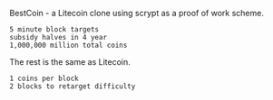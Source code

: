 BestCoin - a Litecoin clone using scrypt as a proof of work scheme.

    5 minute block targets
    subsidy halves in 4 year
    1,000,000 million total coins

The rest is the same as Litecoin.

    1 coins per block
    2 blocks to retarget difficulty

